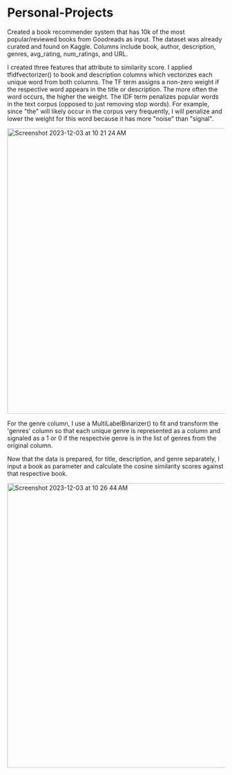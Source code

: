 # Personal-Projects
Created a book recommender system that has 10k of the most popular/reviewed books from Goodreads as input. The dataset was already curated and found on Kaggle. Columns include book, author, description, genres, avg_rating, num_ratings, and URL. 

I created three features that attribute to similarity score. I applied tfidfvectorizer() to book and description columns which vectorizes each unique word from both columns. The TF term assigns a non-zero weight if the respective word appears in the title or description. The more often the word occurs, the higher the weight. The IDF term penalizes popular words in the text corpus (opposed to just removing stop words). For example, since "the" will likely occur in the corpus very frequently, I will penalize and lower the weight for this word because it has more "noise" than "signal".

<img width="661" alt="Screenshot 2023-12-03 at 10 21 24 AM" src="https://github.com/mmacrides/Personal-Projects/assets/67166143/120a6440-b115-4ce3-a489-7422f32a6409">

For the genre column, I use a MultiLabelBinarizer() to fit and transform the 'genres' column so that each unique genre is represented as a column and signaled as a 1 or 0 if the respectvie genre is in the list of genres from the original column.

Now that the data is prepared, for title, description, and genre separately, I input a book as parameter and calculate the cosine similarity scores against that respective book.

<img width="659" alt="Screenshot 2023-12-03 at 10 26 44 AM" src="https://github.com/mmacrides/Personal-Projects/assets/67166143/a3f861f0-16b8-432e-a411-a8bc383177cc">

